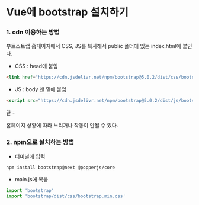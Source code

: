 # Vue에 bootstrap 설치하기

### 1. cdn 이용하는 방법

부트스트랩 홈페이지에서 CSS, JS를 복사해서 public 폴더에 있는 index.html에 붙인다.

- CSS : head에 붙임

```html
<link href="https://cdn.jsdelivr.net/npm/bootstrap@5.0.2/dist/css/bootstrap.min.css" rel="stylesheet" integrity="sha384-EVSTQN3/azprG1Anm3QDgpJLIm9Nao0Yz1ztcQTwFspd3yD65VohhpuuCOmLASjC" crossorigin="anonymous">
```

- JS : body 맨 밑에 붙임

```html
<script src="https://cdn.jsdelivr.net/npm/bootstrap@5.0.2/dist/js/bootstrap.bundle.min.js" integrity="sha384-MrcW6ZMFYlzcLA8Nl+NtUVF0sA7MsXsP1UyJoMp4YLEuNSfAP+JcXn/tWtIaxVXM" crossorigin="anonymous"></script>
```

끝 -

홈페이지 상황에 따라 느리거나 작동이 안될 수 있다.

### 2. npm으로 설치하는 방법

- 터미널에 입력

```bash
npm install bootstrap@next @popperjs/core
```

- main.js에 복붙

```js
import 'bootstrap'
import 'bootstrap/dist/css/bootstrap.min.css'
```